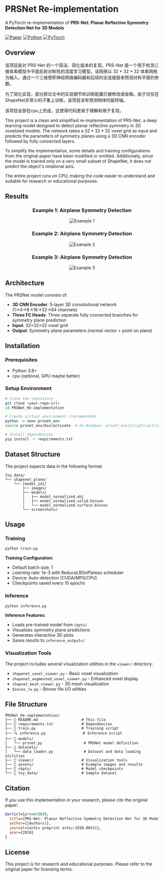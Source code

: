# PRSNet Re-implementation

A PyTorch re-implementation of **PRS-Net: Planar Reflective Symmetry Detection Net for 3D Models**

[![Paper](https://img.shields.io/badge/Paper-arXiv-red)](https://arxiv.org/abs/1910.06511)
[![Python](https://img.shields.io/badge/Python-3.8+-blue)](https://www.python.org/)
[![PyTorch](https://img.shields.io/badge/PyTorch-2.0+-orange)](https://pytorch.org/)

## Overview


该项目是对 PRS-Net 的一个简洁、简化版本的复现。PRS-Net 是一个用于检测三维体素模型中平面反射对称性的深度学习模型。该网络以 32 * 32 * 32 体素网格为输入，通过一个三维卷积神经网络编码器和后续的全连接层来预测对称平面的参数。

为了简化实现，部分原论文中的实现细节和训练配置已被修改或省略。由于仅仅在ShapeNet非常小的子集上训练，该项目没有预测物体的旋转轴。

该项目全部在cpu上完成，这使得代码更易于理解和用于复现。


This project is a clean and simplified re-implementation of PRS-Net, a deep learning model designed to detect planar reflective symmetry in 3D voxelized models. The network takes a $32 *32 *32$ voxel grid as input and predicts the parameters of symmetry planes using a 3D CNN encoder followed by fully connected layers.

To simplify the implementation, some details and training configurations from the original paper have been modified or omitted. Additionally, since the model is trained only on a very small subset of ShapeNet, it does not predict the object's rotational axis.

The entire project runs on CPU, making the code easier to understand and suitable for research or educational purposes.


## Results

<div align="center">

### Example 1: Airplane Symmetry Detection
![Example 1](assets/eg1.png)

### Example 2: Airplane Symmetry Detection
![Example 2](assets/eg2.png)

### Example 3: Airplane Symmetry Detection
![Example 3](assets/eg3.png)

</div>

## Architecture

The PRSNet model consists of:
- **3D CNN Encoder**: 5-layer 3D convolutional network (1→4→8→16→32→64 channels)
- **Three FC Heads**: Three separate fully connected branches for symmetry plane prediction
- **Input**: 32×32×32 voxel grid
- **Output**: Symmetry plane parameters (normal vector + point on plane)

## Installation

### Prerequisites
- Python 3.8+
- cpu (optional, GPU maybe better)

### Setup Environment

```bash
# Clone the repository
git clone <your-repo-url>
cd PRSNet_Re-implementation

# Create virtual environment (recommended)
python -m venv prsnet_env
source prsnet_env/bin/activate  # On Windows: prsnet_env\Scripts\activate

# Install dependencies
pip install -r requirements.txt
```

## Dataset Structure

The project expects data in the following format:

```
toy_data/
└── shapenet_plane/
    └── [model_id]/
        ├── images/
        ├── models/
        │   ├── model_normalized.obj
        │   ├── model_normalized.solid.binvox
        │   └── model_normalized.surface.binvox
        └── screenshots/
```

## Usage

### Training

```bash
python train.py
```

**Training Configuration:**
- Default batch size: 1
- Learning rate: 1e-3 with ReduceLROnPlateau scheduler
- Device: Auto-detection (CUDA/MPS/CPU)
- Checkpoints saved every 10 epochs

### Inference

```bash
python inference.py
```

**Inference Features:**
- Loads pre-trained model from `ckpts/`
- Visualizes symmetry plane predictions
- Generates interactive 3D plots
- Saves results to `inference_outputs/`

### Visualization Tools

The project includes several visualization utilities in the `viewer/` directory:

- `shapenet_voxel_viewer.py` - Basic voxel visualization
- `shapenet_augmented_voxel_viewer.py` - Enhanced voxel display
- `shapnet_mesh_viewer.py` - 3D mesh visualization
- `binvox_rw.py` - Binvox file I/O utilities


## File Structure

```
PRSNet_Re-implementation/
├── 📜 README.md                    # This file
├── 🔧 requirements.txt             # Dependencies
├── 🚀 train.py                     # Training script
├── 🔍 inference.py                 # Inference script
├── 📁 models/
│   └── prsnet.py                   # PRSNet model definition
├── 📁 datasets/
│   └── data_loader.py              # Dataset and data loading utilities
├── 📁 viewer/                      # Visualization tools
├── 📁 assets/                      # Example images and results
├── 📁 ckpts/                       # Model checkpoints
└── 📁 toy_data/                    # Sample dataset
```


## Citation

If you use this implementation in your research, please cite the original paper:

```bibtex
@article{prsnet2019,
  title={PRS-Net: Planar Reflective Symmetry Detection Net for 3D Models},
  author={[Authors]},
  journal={arXiv preprint arXiv:1910.06511},
  year={2019}
}
```

## License

This project is for research and educational purposes. Please refer to the original paper for licensing terms.

